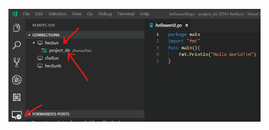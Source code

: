 ![](https://github.com/fuwensun/long_term_resources/blob/master/csdn/vscode_insiders_remote/vscode_3.png)
